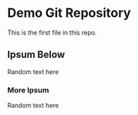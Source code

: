 # Demo Git Repository

This is the first file in this repo.

## Ipsum Below
Random text here

### More Ipsum
Random text here